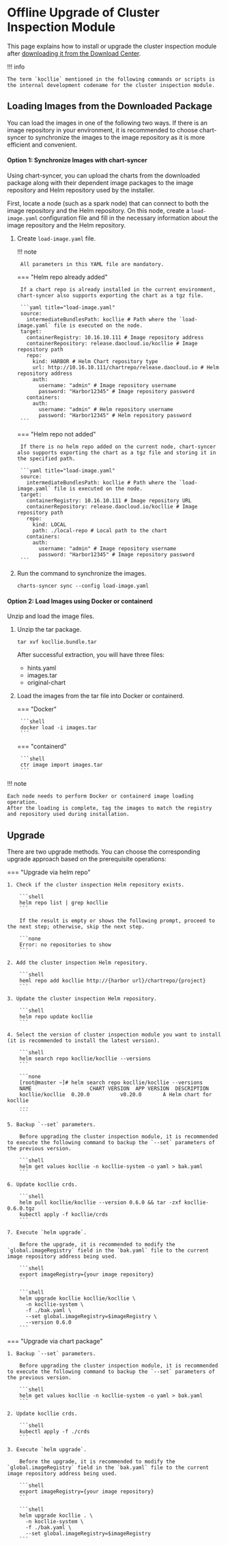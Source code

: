 # Offline Upgrade of Cluster Inspection Module

This page explains how to install or upgrade the cluster inspection module after [downloading it from the Download Center](../../../download/modules/kcollie.md).

!!! info

    The term `kocllie` mentioned in the following commands or scripts is the internal development codename for the cluster inspection module.

## Loading Images from the Downloaded Package

You can load the images in one of the following two ways. If there is an image repository in your environment, it is recommended to choose chart-syncer to synchronize the images to the image repository as it is more efficient and convenient.

#### Option 1: Synchronize Images with chart-syncer

Using chart-syncer, you can upload the charts from the downloaded package along with their dependent image packages to the image repository and Helm repository used by the installer.

First, locate a node (such as a spark node) that can connect to both the image repository and the Helm repository. On this node, create a `load-image.yaml` configuration file and fill in the necessary information about the image repository and the Helm repository.

1. Create `load-image.yaml` file.

    !!! note

        All parameters in this YAML file are mandatory.

    === "Helm repo already added"

        If a chart repo is already installed in the current environment, chart-syncer also supports exporting the chart as a tgz file.

        ```yaml title="load-image.yaml"
        source:
          intermediateBundlesPath: kocllie # Path where the `load-image.yaml` file is executed on the node.
        target:
          containerRegistry: 10.16.10.111 # Image repository address
          containerRepository: release.daocloud.io/kocllie # Image repository path
          repo:
            kind: HARBOR # Helm Chart repository type
            url: http://10.16.10.111/chartrepo/release.daocloud.io # Helm repository address
            auth:
              username: "admin" # Image repository username
              password: "Harbor12345" # Image repository password
          containers:
            auth:
              username: "admin" # Helm repository username
              password: "Harbor12345" # Helm repository password
        ```

    === "Helm repo not added"

        If there is no helm repo added on the current node, chart-syncer also supports exporting the chart as a tgz file and storing it in the specified path.

        ```yaml title="load-image.yaml"
        source:
          intermediateBundlesPath: kocllie # Path where the `load-image.yaml` file is executed on the node.
        target:
          containerRegistry: 10.16.10.111 # Image repository URL
          containerRepository: release.daocloud.io/kocllie # Image repository path
          repo:
            kind: LOCAL
            path: ./local-repo # Local path to the chart
          containers:
            auth:
              username: "admin" # Image repository username
              password: "Harbor12345" # Image repository password
        ```

2. Run the command to synchronize the images.

    ```shell
    charts-syncer sync --config load-image.yaml
    ```

#### Option 2: Load Images using Docker or containerd

Unzip and load the image files.

1. Unzip the tar package.

    ```shell
    tar xvf kocllie.bundle.tar
    ```

    After successful extraction, you will have three files:

    - hints.yaml
    - images.tar
    - original-chart

2. Load the images from the tar file into Docker or containerd.

    === "Docker"

        ```shell
        docker load -i images.tar
        ```

    === "containerd"

        ```shell
        ctr image import images.tar
        ```

!!! note

    Each node needs to perform Docker or containerd image loading operation.
    After the loading is complete, tag the images to match the registry and repository used during installation.

## Upgrade

There are two upgrade methods. You can choose the corresponding upgrade approach based on the prerequisite operations:

=== "Upgrade via helm repo"

    1. Check if the cluster inspection Helm repository exists.

        ```shell
        helm repo list | grep kocllie
        ```

        If the result is empty or shows the following prompt, proceed to the next step; otherwise, skip the next step.

        ```none
        Error: no repositories to show
        ```

    2. Add the cluster inspection Helm repository.

        ```shell
        heml repo add kocllie http://{harbor url}/chartrepo/{project}
        ```

    3. Update the cluster inspection Helm repository.

        ```shell
        helm repo update kocllie
        ```

    4. Select the version of cluster inspection module you want to install (it is recommended to install the latest version).

        ```shell
        helm search repo kocllie/kocllie --versions
        ```

        ```none
        [root@master ~]# helm search repo kocllie/kocllie --versions
        NAME                   CHART VERSION  APP VERSION  DESCRIPTION
        kocllie/kocllie  0.20.0          v0.20.0       A Helm chart for kocllie
        ...
        ```

    5. Backup `--set` parameters.

        Before upgrading the cluster inspection module, it is recommended to execute the following command to backup the `--set` parameters of the previous version.

        ```shell
        helm get values kocllie -n kocllie-system -o yaml > bak.yaml
        ```

    6. Update kocllie crds.

        ```shell
        helm pull kocllie/kocllie --version 0.6.0 && tar -zxf kocllie-0.6.0.tgz
        kubectl apply -f kocllie/crds
        ```

    7. Execute `helm upgrade`.

        Before the upgrade, it is recommended to modify the `global.imageRegistry` field in the `bak.yaml` file to the current image repository address being used.

        ```shell
        export imageRegistry={your image repository}
        ```

        ```shell
        helm upgrade kocllie kocllie/kocllie \
          -n kocllie-system \
          -f ./bak.yaml \
          --set global.imageRegistry=$imageRegistry \
          --version 0.6.0
        ```

=== "Upgrade via chart package"

    1. Backup `--set` parameters.

        Before upgrading the cluster inspection module, it is recommended to execute the following command to backup the `--set` parameters of the previous version.

        ```shell
        helm get values kocllie -n kocllie-system -o yaml > bak.yaml
        ```

    2. Update kocllie crds.

        ```shell
        kubectl apply -f ./crds
        ```

    3. Execute `helm upgrade`.

        Before the upgrade, it is recommended to modify the `global.imageRegistry` field in the `bak.yaml` file to the current image repository address being used.

        ```shell
        export imageRegistry={your image repository}
        ```

        ```shell
        helm upgrade kocllie . \
          -n kocllie-system \
          -f ./bak.yaml \
          --set global.imageRegistry=$imageRegistry
        ```

